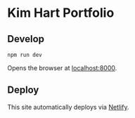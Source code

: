 # Kim Hart Portfolio

## Develop

```npm run dev```

Opens the browser at [localhost:8000](http://localhost:8000).

## Deploy

This site automatically deploys via [Netlify](https://app.netlify.com/sites/kimhart/deploys).
